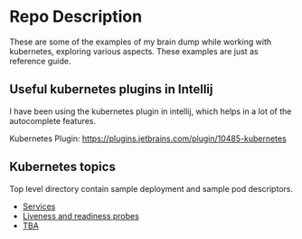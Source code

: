 # Repo Description


These are some of the examples of my brain dump while working with kubernetes, exploring various aspects.
These examples are just as reference guide.


Useful kubernetes plugins in Intellij
---

I have been using the kubernetes plugin in intellij, which helps in a lot of the autocomplete features. 

Kubernetes Plugin: https://plugins.jetbrains.com/plugin/10485-kubernetes


Kubernetes topics
--
Top level directory contain sample deployment and sample pod descriptors.

* [ Services ](services)
* [ Liveness  and readiness probes ](./liveness-readiness-probes/)
* [ TBA](.)
